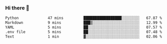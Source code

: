### Hi there 👋

<!--START_SECTION:waka-->

```txt
Python             47 mins         █████████████████░░░░░░░░   67.87 %
Markdown           9 mins          ███▒░░░░░░░░░░░░░░░░░░░░░   12.99 %
YAML               5 mins          ██░░░░░░░░░░░░░░░░░░░░░░░   07.57 %
.env file          5 mins          ██░░░░░░░░░░░░░░░░░░░░░░░   07.48 %
Text               1 min           ▓░░░░░░░░░░░░░░░░░░░░░░░░   02.06 %
```

<!--END_SECTION:waka-->

<!--
**Jonas-VanHaeken/Jonas-VanHaeken** is a ✨ _special_ ✨ repository because its `README.md` (this file) appears on your GitHub profile.

Here are some ideas to get you started:

- 🔭 I’m currently working on ...
- 🌱 I’m currently learning ...
- 👯 I’m looking to collaborate on ...
- 🤔 I’m looking for help with ...
- 💬 Ask me about ...
- 📫 How to reach me: ...
- 😄 Pronouns: ...
- ⚡ Fun fact: ...
-->
